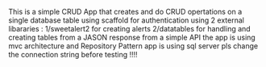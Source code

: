 This is a simple CRUD App that creates and do CRUD opertations on a single database table 
using scaffold for authentication 
using 2 external libararies :
1/sweetalert2 for creating alerts
2/datatables for handling and creating tables from a JASON response from a simple API
the app is using mvc architecture and Repository Pattern
app is using sql server 
pls change the connection string before testing !!!!

